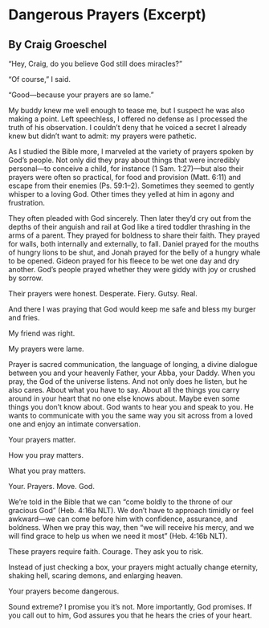 # Dangerous Prayers (Excerpt)
## By Craig Groeschel

“Hey, Craig, do you believe God still does miracles?” 

“Of course,” I said. 

“Good—because your prayers are so lame.” 

My buddy knew me well enough to tease me, but I suspect he was also making a point. Left speechless, I offered no defense as I processed the truth of his observation. I couldn’t deny that he voiced a secret I already knew but didn’t want to admit: my prayers were pathetic. 

As I studied the Bible more, I marveled at the variety of prayers spoken by God’s people. Not only did they pray about things that were incredibly personal—to conceive a child, for instance (1 Sam. 1:27)—but also their prayers were often so practical, for food and provision (Matt. 6:11) and escape from their enemies (Ps. 59:1–2). Sometimes they seemed to gently whisper to a loving God. Other times they yelled at him in agony and frustration. 

They often pleaded with God sincerely. Then later they’d cry out from the depths of their anguish and rail at God like a tired toddler thrashing in the arms of a parent. They prayed for boldness to share their faith. They prayed for walls, both internally and externally, to fall. Daniel prayed for the mouths of hungry lions to be shut, and Jonah prayed for the belly of a hungry whale to be opened. Gideon prayed for his fleece to be wet one day and dry another. God’s people prayed whether they were giddy with joy or crushed by sorrow. 

Their prayers were honest. Desperate. Fiery. Gutsy. Real. 

And there I was praying that God would keep me safe and bless my burger and fries. 

My friend was right. 

My prayers were lame. 

Prayer is sacred communication, the language of longing, a divine dialogue between you and your heavenly Father, your Abba, your Daddy. When you pray, the God of the universe listens. And not only does he listen, but he also cares. About what you have to say. About all the things you carry around in your heart that no one else knows about. Maybe even some things you don’t know about. God wants to hear you and speak to you. He wants to communicate with you the same way you sit across from a loved one and enjoy an intimate conversation. 

Your prayers matter. 

How you pray matters. 

What you pray matters. 

Your. Prayers. Move. God.  

We’re told in the Bible that we can “come boldly to the throne of our gracious God” (Heb. 4:16a NLT). We don’t have to approach timidly or feel awkward—we can come before him with confidence, assurance, and boldness. When we pray this way, then “we will receive his mercy, and we will find grace to help us when we need it most” (Heb. 4:16b NLT). 

These prayers require faith. Courage. They ask you to risk. 

Instead of just checking a box, your prayers might actually change eternity, shaking hell, scaring demons, and enlarging heaven. 

Your prayers become dangerous. 

Sound extreme? I promise you it’s not. More importantly, God promises. If you call out to him, God assures you that he hears the cries of your heart.
